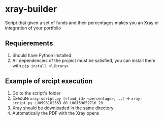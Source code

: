 # xray-builder
Script that given a set of funds and their percentages makes you an Xray or integration of your portfolio

## Requierements
1. Should have Python installed
2. All dependencies of the project must be satisfied, you can install them with `pip install <library>`
## Example of srcipt execution
1. Go to the script's folder
2. Execute `xray-script.py [<fund_id> <percentage>,...]` => `xray-script.py LU0996182563 80 LU0159052710 20`
3. Xray should be downloaded in the same directory
4. Automatically the PDF with the Xray opens
